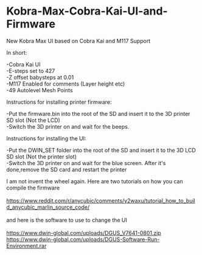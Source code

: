 # Kobra-Max-Cobra-Kai-UI-and-Firmware
New Kobra Max UI based on Cobra Kai and M117 Support

In short:

  -Cobra Kai UI<br>
  -E-steps set to 427<br>
  -Z offset babysteps at 0.01<br>
  -M117 Enabled for comments (Layer height etc)<br>
  -49 Autolevel Mesh Points<br>

Instructions for installing printer firmware:<br>

-Put the firmware.bin into the root of the SD and insert it to the 3D printer SD slot (Not the LCD)<br>
-Switch the 3D printer on and wait for the beeps. <br>

Instructions for installing the UI:<br>

-Put the DWIN_SET folder into the root of the SD and insert it to the 3D LCD SD slot (Not the printer slot)<br>
-Switch the 3D printer on and wait for the blue screen. After it's done,remove the SD card and restart the printer<br>

I am not invent the wheel again. Here are two tutorials on how you can compile the firmware<br>
<br>
https://www.reddit.com/r/anycubic/comments/y2waxu/tutorial_how_to_build_anycubic_marlin_source_code/<br>
<br>
and here is the software to use to change the UI<br>
<br>
https://www.dwin-global.com/uploads/DGUS_V7641-0801.zip<br>
https://www.dwin-global.com/uploads/DGUS-Software-Run-Environment.rar<br>
